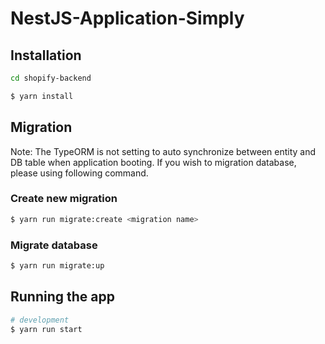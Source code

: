 # NestJS-Application-Simply

## Installation

```bash
cd shopify-backend

$ yarn install
```

## Migration
Note: The TypeORM is not setting to auto synchronize between entity and DB table when application booting. If you wish to migration database, please using following command.
### Create new migration
```bash
$ yarn run migrate:create <migration name>
```
### Migrate database
```bash
$ yarn run migrate:up
```
## Running the app

```bash
# development
$ yarn run start

```
